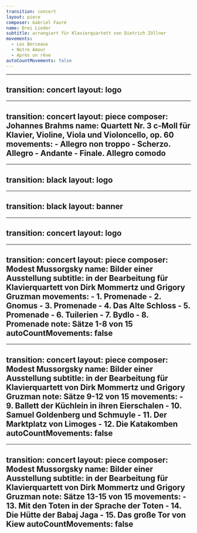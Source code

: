 ```yaml
---
transition: concert
layout: piece
composer: Gabriel Fauré
name: Drei Lieder
subtitle: arrangiert für Klavierquartett von Dietrich Zöllner
movements:
  - Les Berceaux
  - Notre Amour
  - Après un rêve
autoCountMovements: false
---
```

---
transition: concert
layout: logo
---
---
transition: concert
layout: piece
composer: Johannes Brahms
name: Quartett Nr. 3 c-Moll für Klavier, Violine, Viola und Violoncello, op. 60
movements:
    - Allegro non troppo
    - Scherzo. Allegro
    - Andante
    - Finale. Allegro comodo
---
---
transition: black
layout: logo
---
---
transition: black
layout: banner
---
---
transition: concert
layout: logo
---
---
transition: concert
layout: piece
composer: Modest Mussorgsky
name: Bilder einer Ausstellung
subtitle: in der Bearbeitung für Klavierquartett von Dirk Mommertz und Grigory Gruzman
movements:
    - 1. Promenade
    - 2. Gnomus
    - 3. Promenade
    - 4. Das Alte Schloss
    - 5. Promenade
    - 6. Tuilerien
    - 7. Bydlo
    - 8. Promenade
note: Sätze 1-8 von 15
autoCountMovements: false
---
---
transition: concert
layout: piece
composer: Modest Mussorgsky
name: Bilder einer Ausstellung
subtitle: in der Bearbeitung für Klavierquartett von Dirk Mommertz und Grigory Gruzman
note: Sätze 9-12 von 15
movements:
    - 9. Ballett der Küchlein in ihren Eierschalen
    - 10. Samuel Goldenberg und Schmuyle
    - 11. Der Marktplatz von Limoges
    - 12. Die Katakomben
autoCountMovements: false
---
---
transition: concert
layout: piece
composer: Modest Mussorgsky
name: Bilder einer Ausstellung
subtitle: in der Bearbeitung für Klavierquartett von Dirk Mommertz und Grigory Gruzman
note: Sätze 13-15 von 15
movements:
    - 13. Mit den Toten in der Sprache der Toten
    - 14. Die Hütte der Babaj Jaga
    - 15. Das große Tor von Kiew
autoCountMovements: false
---
